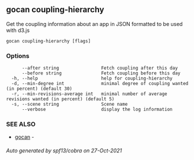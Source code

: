 ## gocan coupling-hierarchy

Get the coupling information about an app in JSON formatted to be used with d3.js

```
gocan coupling-hierarchy [flags]
```

### Options

```
      --after string                Fetch coupling after this day
      --before string               Fetch coupling before this day
  -h, --help                        help for coupling-hierarchy
  -d, --min-degree int              minimal degree of coupling wanted (in percent) (default 30)
  -r, --min-revisions-average int   minimal number of average revisions wanted (in percent) (default 5)
  -s, --scene string                Scene name
      --verbose                     display the log information
```

### SEE ALSO

* [gocan](gocan.md)	 - 

###### Auto generated by spf13/cobra on 27-Oct-2021

